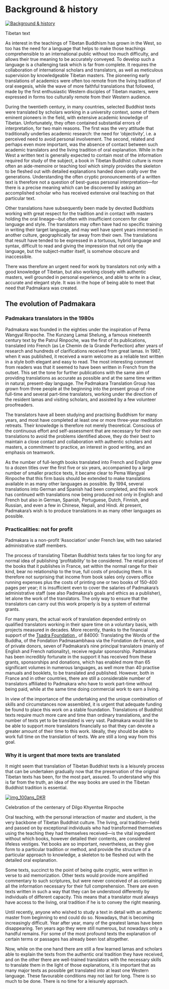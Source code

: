 #  Background & history 

[ ![Background & history](/images/img_textes_anciens.jpg) ](/images/img_textes_anciens_la.jpg)

Tibetan text 

As interest in the teachings of Tibetan Buddhism has grown in the West, so too has the need for a language that helps to make those teachings comprehensible to an international public without too much difficulty, and allows their true meaning to be accurately conveyed. To develop such a language is a challenging task which is far from complete. It requires the collaboration of international scholars and translators, as well as meticulous supervision by knowledgeable Tibetan masters. The pioneering early translations of academics were often too remote from the living tradition of oral exegesis, while the wave of more faithful translations that followed, made by the first enthusiastic Western disciples of Tibetan masters, were expressed in forms too culturally remote from their Western audience. 

During the twentieth century, in many countries, selected Buddhist texts were translated by scholars working in a university context, some of them eminent pioneers in the field, with extensive academic knowledge of Tibetan. Unfortunately, they often contained substantial errors of interpretation, for two main reasons. The first was the very attitude that traditionally underlies academic research: the need for ‘objectivity’, i.e. a perceived need to avoid personal involvement. The second, related and perhaps even more important, was the absence of contact between such academic translators and the living tradition of oral explanation. While in the West a written text is generally expected to contain most of the information required for study of the subject, a book in Tibetan Buddhist culture is more often an aide-memoire or teaching tool which simply provides the skeleton to be fleshed out with detailed explanations handed down orally over the generations. Understanding the often cryptic pronouncements of a written text is therefore not a question of best-guess personal interpretation—for there is a precise meaning which can be discovered by asking an accomplished scholar who has received extensive oral teaching on that particular text. 

Other translations have subsequently been made by devoted Buddhists working with great respect for the tradition and in contact with masters holding the oral lineage—but often with insufficient concern for clear language and style. The translators may often have had no specific training in writing their target language, and may well have spent years immersed in another culture, geographically far away from their own. The translations that result have tended to be expressed in a tortuous, hybrid language and syntax, difficult to read and giving the impression that not only the language, but the subject-matter itself, is somehow obscure and inaccessible. 

There was therefore an urgent need for work by translators not only with a good knowledge of Tibetan, but also working closely with authentic masters, well grounded in personal experience, and able to write in a clear, accurate and elegant style. It was in the hope of being able to meet that need that Padmakara was created. 

##  The evolution of Padmakara 

###  Padmakara translators in the 1980s 

Padmakara was founded in the eighties under the inspiration of Pema Wangyal Rinpoche. The Kunzang Lamai Shelung, a famous nineteenth century text by the Patrul Rinpoche, was the first of its publications, translated into French (as Le Chemin de la Grande Perfection) after years of research and hundreds of clarifications received from great lamas. In 1987, when it was published, it received a warm welcome as a reliable text written in a style both elegant and easy to read. The most interesting comment from readers was that it seemed to have been written in French from the outset. This set the tone for further publications with the same aim of providing translations as accurate as possible and at the same time written in natural, present-day language. The Padmakara Translation Group has grown from three people at the beginning into the present group of nine full-time and several part-time translators, working under the direction of the resident lamas and visiting scholars, and assisted by a few volunteer proofreaders. 

The translators have all been studying and practising Buddhism for many years, and most have completed at least one or more three-year meditation retreats. Their knowledge is therefore not merely theoretical. Conscious of the continuous effort and self-assessment that are necessary for their own translations to avoid the problems identified above, they do their best to maintain a close contact and collaboration with authentic scholars and masters, a commitment to practice, an interest in good writing, and an emphasis on teamwork. 

As the number of full-length books translated into French and English grew to a dozen titles over the first five or six years, accompanied by a large number of smaller practice texts, it became clear to Pema Wangyal Rinpoche that this firm basis should be extended to make translations available in as many other languages as possible. By 1994, several translations into German and Spanish had been completed, and this work has continued with translations now being produced not only in English and French but also in German, Spanish, Portuguese, Dutch, Finnish, and Russian, and even a few in Chinese, Nepali, and Hindi. At present, Padmakara’s wish is to produce translations in as many other languages as possible. 

###  Practicalities: not for profit 

Padmakara is a non-profit ‘Association’ under French law, with two salaried administrative staff members. 

The process of translating Tibetan Buddhist texts takes far too long for any normal idea of publishing ‘profitability’ to be considered. The retail prices of the books that it publishes in France, set within the normal range for their kind, bear no relationship to the true, full costs of producing them. It is therefore not surprising that income from book sales only covers office running expenses plus the costs of printing one or two books of 150-400 pages per year; it is insufficient even to cover the salaries of Padmakara’s administrative staff (see also Padmakara’s goals and ethics as a publisher), let alone the work of the translators. The only way to ensure that the translators can carry out this work properly is by a system of external grants. 

For many years, the actual work of translation depended entirely on qualified translators working in their spare time on a voluntary basis, with projects measured in decades. More recently, thanks to the financial support of the [ Tsadra Foundation ](http://www.tsadra.org/#Intro) , of 84000: Translating the Words of the Buddha, of the Fondation Padmasambhava via the Fondation de France, and of private donors, seven of Padmakara’s nine principal translators (mainly of English and French nationality), receive regular sponsorship. Padmakara has been incredibly fortunate in the support it has received from these grants, sponsorships and donations, which has enabled more than 65 significant volumes in numerous languages, as well more than 40 practise manuals and booklets, to be translated and published. However, both in France and in other countries, there are still a considerable number of translators affiliated to Padmakara who have to work part-time without being paid, while at the same time doing commercial work to earn a living. 

In view of the importance of the undertaking and the unique combination of skills and circumstances now assembled, it is urgent that adequate funding be found to place this work on a stable foundation. Translations of Buddhist texts require much more care and time than ordinary translations, and the number of texts yet to be translated is very vast. Padmakara would like to be able to support more translators financially so that they can devote a greater amount of their time to this work. Ideally, they should be able to work full time on the translation of texts. We are still a long way from this goal. 

###  Why it is urgent that more texts are translated 

It might seem that translation of Tibetan Buddhist texts is a leisurely process that can be undertaken gradually now that the preservation of the original Tibetan texts has been, for the most part, assured. To understand why this is far from the truth, an idea of the way books are used in the Tibetan Buddhist tradition is essential. 

[ ![img_100ans_DKR](/images/img_100ans_DKR-150x150.jpg) ](/images/img_100ans_DKR.jpg)

Celebration of the centenary of Dilgo Khyentse Rinpoche 

Oral teaching, with the personal interaction of master and student, is the very backbone of Tibetan Buddhist culture. The living, oral tradition—held and passed on by exceptional individuals who had transformed themselves using the teaching they had themselves received—is the vital ingredient without which books, however detailed their contents, are considered lifeless vestiges. Yet books are so important, nevertheless, as they give form to a particular tradition or method, and provide the structure of a particular approach to knowledge, a skeleton to be fleshed out with the detailed oral explanation. 

Some texts, succinct to the point of being quite cryptic, were written in verse to aid memorization. Other texts would provide more amplified commentary to such scriptures, but were never conceived of as containing all the information necessary for their full comprehension. There are even texts written in such a way that they can be understood differently by individuals of different capacity. This means that a translator must always have access to the living, oral tradition if he is to convey the right meaning. 

Until recently, anyone who wished to study a text in detail with an authentic master from beginning to end could do so. Nowadays, that is becoming increasingly difficult. Year after year, many of the greatest lamas have been disappearing. Ten years ago they were still numerous, but nowadays only a handful remains. For some of the most profound texts the explanation of certain terms or passages has already been lost altogether. 

Now, while on the one hand there are still a few learned lamas and scholars able to explain the texts from the authentic oral tradition they have received, and on the other there are well-trained translators with the necessary skills to translate them in the light of those explanations, it is important that as many major texts as possible get translated into at least one Western language. These favourable conditions may not last for long. There is so much to be done. There is no time for a leisurely approach. 

